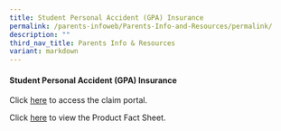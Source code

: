 ```yaml
---
title: Student Personal Accident (GPA) Insurance
permalink: /parents-infoweb/Parents-Info-and-Resources/permalink/
description: ""
third_nav_title: Parents Info & Resources
variant: markdown
---
```

#### Student Personal Accident (GPA) Insurance

  
Click [here](https://studentgpa.incomegroupins.com.sg/#/) to access the claim portal. 

Click [here](/files/Product_Fact_Sheet_Year_2024.pdf) to view the Product Fact Sheet.